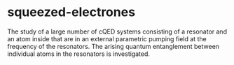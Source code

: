 # squeezed-electrones
The study of a large number of cQED systems consisting of a resonator and an atom inside that are in an external parametric pumping field at the frequency of the resonators. The arising quantum entanglement between individual atoms in the resonators is investigated. 
